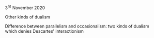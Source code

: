 ---
---

3<sup>rd</sup> November 2020

Other kinds of dualism

Difference between parallelism and occasionalism: two kinds of dualism which denies Descartes' interactionism